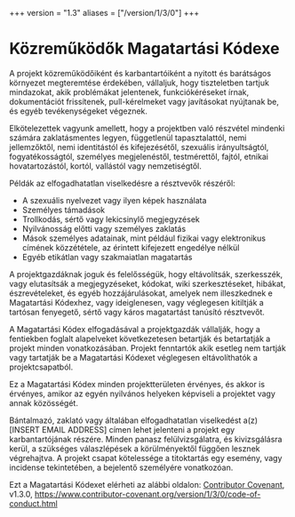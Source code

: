 +++
version = "1.3"
aliases = ["/version/1/3/0"]
+++

# Közreműködők Magatartási Kódexe

A projekt közreműködőiként és karbantartóiként a nyitott és barátságos környezet megteremtése érdekében, vállaljuk, hogy tiszteletben tartjuk mindazokat, akik problémákat jelentenek, funkciókéréseket írnak, dokumentációt frissítenek, pull-kérelmeket vagy javításokat nyújtanak be, és egyéb tevékenységeket végeznek.

Elkötelezettek vagyunk amellett, hogy a projektben való részvétel mindenki számára zaklatásmentes legyen, függetlenül tapasztalattól,  nemi jellemzőktől, nemi identitástól és kifejezésétől, szexuális irányultságtól, fogyatékosságtól, személyes megjelenéstől, testmérettől, fajtól, etnikai hovatartozástól, kortól, vallástól vagy nemzetiségtől.

Példák az elfogadhatatlan viselkedésre a résztvevők részéről:

* A szexuális nyelvezet vagy ilyen képek használata
* Személyes támadások
* Trollkodás, sértő vagy lekicsinylő megjegyzések
* Nyilvánosság előtti vagy személyes zaklatás
* Mások személyes adatainak, mint például fizikai vagy elektronikus címének közzététele, az érintett kifejezett engedélye nélkül
* Egyéb etikátlan vagy szakmaiatlan magatartás

A projektgazdáknak joguk és felelősségük, hogy eltávolítsák, szerkesszék, vagy elutasítsák a megjegyzéseket, kódokat, wiki szerkesztéseket, hibákat, észrevételeket, és egyéb hozzájárulásokat, amelyek nem illeszkednek e Magatartási Kódexhez, vagy ideiglenesen, vagy véglegesen kitiltják a tartósan fenyegető, sértő vagy káros magatartást tanúsító résztvevőt.

A Magatartási Kódex elfogadásával a projektgazdák vállalják, hogy a fentiekben foglalt alapelveket következetesen betartják és betartatják a projekt minden vonatkozásában. Projekt fenntartók akik esetleg nem tartják vagy tartatják be a Magatartási Kódexet véglegesen eltávolíthatók a projektcsapatból.

Ez a Magatartási Kódex minden projektterületen érvényes, és akkor is érvényes, amikor az egyén nyilvános helyeken képviseli a projektet vagy annak közösségét.

Bántalmazó, zaklató vagy általában elfogadhatatlan viselkedést a(z) [INSERT EMAIL ADDRESS] címen lehet jelenteni a projekt egy karbantartójának részére. Minden panasz felülvizsgálatra, és kivizsgálásra kerül, a szükséges válaszlépések a körülményektől függően lesznek végrehajtva. A projekt csapat kötelessége a titoktartás egy esemény, vagy incidense tekintetében, a bejelentő személyére vonatkozóan.


Ezt a Magatartási Kódexet elérheti az alábbi oldalon: [Contributor Covenant][homepage], v1.3.0, https://www.contributor-covenant.org/version/1/3/0/code-of-conduct.html

[homepage]: https://www.contributor-covenant.org
